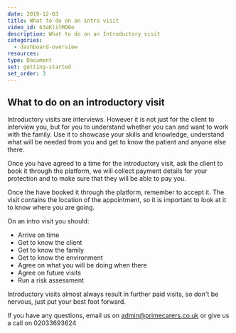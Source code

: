 ```yaml
---
date: 2019-12-03
title: What to do on an intro visit
video_id: 63aKlilMO0o
description: What to do on an Introductory visit
categories:
  - dashboard-overview
resources:
type: Document
set: getting-started
set_order: 3
---
```


## What to do on an introductory visit

Introductory visits are interviews. However it is not just for the client to interview you, but for you to understand whether you can and want to work with the family. Use it to showcase your skills and knowledge, understand what will be needed from you and get to know the patient and anyone else there.

Once you have agreed to a time for the introductory visit, ask the client to book it through the platform, we will collect payment details for your protection and to make sure that they will be able to pay you.

Once the have booked it through the platform, remember to accept it. The visit contains the location of the appointment, so it is important to look at it to know where you are going.

On an intro visit you should:
 - Arrive on time
 - Get to know the client
 - Get to know the family
 - Get to know the environment
 - Agree on what you will be doing when there
 - Agree on future visits
 - Run a risk assessment

 Introductory visits almost always result in further paid visits, so don't be nervous, just put your best foot forward.

If you have any questions, email us on admin@primecarers.co.uk or give us a call on 02033693624
